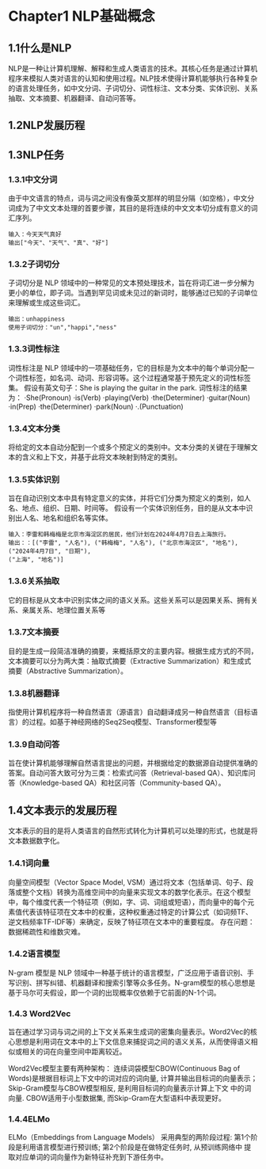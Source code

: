 # Chapter1 NLP基础概念
## 1.1什么是NLP
NLP是⼀种让计算机理解、解释和⽣成⼈类语⾔的技术。其核⼼任务是通过计算机程序来模拟⼈类对语⾔的认知和使⽤过程。NLP技术使得计算机能够执⾏各种复杂的语⾔处理任务，如中⽂分词、⼦词切分、词性标注、⽂本分类、实体识别、关系抽取、⽂本摘要、机器翻译、⾃动问答等。
## 1.2NLP发展历程
## 1.3NLP任务
### 1.3.1中文分词
由于中⽂语⾔的特点，词与词之间没有像英⽂那样的明显分隔（如空格），中⽂分词成为了中⽂⽂本处理的⾸要步骤，其⽬的是将连续的中⽂⽂本切分成有意义的词汇序列。
```
输入：今天天气真好
输出["今天"、"天气"、"真"、"好"]
```
### 1.3.2子词切分
⼦词切分是 NLP 领域中的⼀种常⻅的⽂本预处理技术，旨在将词汇进⼀步分解为更⼩的单位，即⼦词。当遇到罕⻅词或未⻅过的新词时，能够通过已知的⼦词单位来理解或⽣成这些词汇。
```
输出：unhappiness
使用子词切分："un","happi","ness"
```
### 1.3.3词性标注
词性标注是 NLP 领域中的⼀项基础任务，它的⽬标是为⽂本中的每个单词分配⼀个词性标签，如名词、动词、形容词等。这个过程通常基于预先定义的词性标签集。
假设有英文句子：She is playing the guitar in the park.
词性标注的结果为：
·She(Pronoun)
·is(Verb)
·playing(Verb)
·the(Determiner)
·guitar(Noun)
·in(Prep)
·the(Determiner)
·park(Noun)
·.(Punctuation)
### 1.3.4文本分类
将给定的⽂本⾃动分配到⼀个或多个预定义的类别中。⽂本分类的关键在于理解⽂本的含义和上下⽂，并基于此将⽂本映射到特定的类别。
### 1.3.5实体识别
旨在⾃动识别⽂本中具有特定意义的实体，并将它们分类为预定义的类别，如⼈名、地点、组织、⽇期、时间等。
假设有⼀个实体识别任务，⽬的是从⽂本中识别出⼈名、地名和组织名等实体。
```
输入：李雷和韩梅梅是北京市海淀区的居⺠，他们计划在2024年4⽉7⽇去上海旅⾏。
输出：：[("李雷", "⼈名"), ("韩梅梅", "⼈名"), ("北京市海淀区", "地名"), ("2024年4⽉7⽇", "⽇期"), 
("上海", "地名")]
```
### 1.3.6关系抽取
它的⽬标是从⽂本中识别实体之间的语义关系。这些关系可以是因果关系、拥有关系、亲属关系、地理位置关系等
### 1.3.7文本摘要
⽬的是⽣成⼀段简洁准确的摘要，来概括原⽂的主要内容。根据⽣成⽅式的不同，⽂本摘要可以分为两⼤类：抽取式摘要（Extractive Summarization）和⽣成式摘要（Abstractive Summarization）。
### 1.3.8机器翻译
指使⽤计算机程序将⼀种⾃然语⾔（源语⾔）⾃动翻译成另⼀种⾃然语⾔（⽬标语⾔）的过程。如基于神经⽹络的Seq2Seq模型、Transformer模型等
### 1.3.9自动问答
旨在使计算机能够理解⾃然语⾔提出的问题，并根据给定的数据源⾃动提供准确的答案。⾃动问答⼤致可分为三类：检索式问答（Retrieval-based QA）、知识库问答（Knowledge-based QA）和社区问答（Community-based QA）。
## 1.4文本表示的发展历程
⽂本表示的⽬的是将⼈类语⾔的⾃然形式转化为计算机可以处理的形式，也就是将⽂本数据数字化。
### 1.4.1词向量
向量空间模型（Vector Space Model, VSM）通过将⽂本（包括单词、句⼦、段落或整个⽂档）转换为⾼维空间中的向量来实现⽂本的数学化表示。在这个模型中，每个维度代表⼀个特征项（例如，字、词、词组或短语），⽽向量中的每个元素值代表该特征项在⽂本中的权重，这种权重通过特定的计算公式（如词频TF、逆⽂档频率TF-IDF等）来确定，反映了特征项在⽂本中的重要程度。
存在问题：数据稀疏性和维数灾难。
### 1.4.2语言模型
N-gram 模型是 NLP 领域中⼀种基于统计的语⾔模型，⼴泛应⽤于语⾳识别、⼿写识别、拼写纠错、机器翻译和搜索引擎等众多任务。N-gram模型的核⼼思想是基于⻢尔可夫假设，即⼀个词的出现概率仅依赖于它前⾯的N-1个词。
### 1.4.3 Word2Vec
旨在通过学习词与词之间的上下⽂关系来⽣成词的密集向量表示。Word2Vec的核⼼思想是利⽤词在⽂本中的上下⽂信息来捕捉词之间的语义关系，从⽽使得语义相似或相关的词在向量空间中距离较近。

Word2Vec模型主要有两种架构：
连续词袋模型CBOW(Continuous Bag of Words)是根据⽬标词上下⽂中的词对应的词向量, 计算并输出⽬标词的向量表示；
Skip-Gram模型与CBOW模型相反, 是利⽤⽬标词的向量表示计算上下⽂
中的词向量. 
CBOW适⽤于⼩型数据集, ⽽Skip-Gram在⼤型语料中表现更好。
### 1.4.4ELMo
ELMo（Embeddings from Language Models）
采⽤典型的两阶段过程: 
第1个阶段是利⽤语⾔模型进⾏预训练; 
第2个阶段是在做特定任务时, 从预训练⽹络中
提取对应单词的词向量作为新特征补充到下游任务中。
